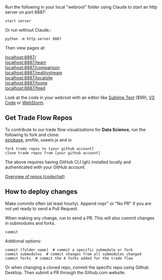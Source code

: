 Run the following in your local "webroot" folder using Claude to start an http server on port 8887:

	start server

Or run without Claude.:

	python -m http.server 8887

Then view pages at:

[localhost:8887/](http://localhost:8887/)  
[localhost:8887/team](http://localhost:8887/team/)  
[localhost:8887/comparison](http://localhost:8887/comparison/)  
[localhost:8887/realitystream](http://localhost:8887/realitystream/)  
[localhost:8887/localsite](http://localhost:8887/localsite/)  
[localhost:8887/home](http://localhost:8887/home/)  
[localhost:8887/feed](http://localhost:8887/feed/)  

Look at the code in your webroot with an editor like [Sublime Text](https://www.sublimetext.com/) ($99), [VS Code](https://code.visualstudio.com/) or [WebStorm](https://www.jetbrains.com/webstorm/).

## Get Trade Flow Repos

To contribute to our trade flow visualizations for **Data Science**, run the following to fork and clone:  
[exiobase](https://github.com/ModelEarth/exiobase/tree/main/tradeflow), profile, useeio.js and io

	fork trade repos to [your github account]
	clone trade repos from [your github account]

The above requires having GitHub CLI (gh) installed locally and authenticated with your GitHub account.

[Overview of repos (codechat)](https://model.earth/codechat/)

## How to deploy changes

Make commits often (at least hourly).
Append nopr" or "No PR" if you are not yet ready to send a Pull Request.

When making any change, run to send a PR. This will also commit changes in submodules and forks.

	commit

Addtional options:

	commit [folder name]  # commit a specific submodule or fork
	commit submodules  # commit changes from all submodules changed
	commit forks  # commit the 4 forks added for the trade flow


Or when changing a cloned repo, commit the specific repo using Github Desktop. Then submit a PR through the Github.com website.